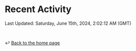 # Recent Activity

<!--RECENT_ACTIVITY:start-->
<!--RECENT_ACTIVITY:end-->

<!--RECENT_ACTIVITY:last_update-->
Last Updated: Saturday, June 15th, 2024, 2:02:12 AM (GMT)
<!--RECENT_ACTIVITY:last_update_end-->

<br>

↩️ [Back to the home page](/README.md)
